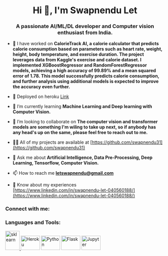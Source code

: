 <h1 align="center">Hi 👋, I'm Swapnendu Let</h1>
<h3 align="center">A passionate AI/ML/DL developer and Computer vision enthusiast from India.</h3>

- 🔭 I have worked on **CalorieTrack AI, a calorie calculator that predicts calorie consumption based on parameters such as heart rate, weight, height, body temperature, and exercise duration. The project leverages data from Kaggle's exercise and calorie dataset. I implemented XGBoostRegressor and RandomForestRegressor models, achieving a high accuracy of 99.89% and a mean squared error of 1.78. This model successfully predicts calorie consumption, and further analysis using additional models is expected to improve the accuracy even further.**
- 🚀 Deployed on heroku [Link](https://calories-cal-f9ae9744e250.herokuapp.com)
- 🌱 I’m currently learning **Machine Learning and Deep learning with Computer Vision.**

- 👯 I’m looking to collaborate on **The computer vision and transformer models are something I'm wiling to take up next, so if anybody has any head's up on the same, please feel free to reach out to me.**

- 👨‍💻 All of my projects are available at [https://github.com/swapnendu31](https://github.com/swapnendu31)

- 💬 Ask me about **Artificial Intelligence, Data Pre-Processing, Deep Learning, Tensorflow, Computer Vision.**

- 📫 How to reach me **letswapnendu@gmail.com**


- 📄 Know about my experiences [https://www.linkedin.com/in/swapnendu-let-040560188/](https://www.linkedin.com/in/swapnendu-let-040560188/)

<h3 align="left">Connect with me:</h3>
<p align="left">
</p>

<h3 align="left">Languages and Tools:</h3>
<p align="left"> <a href="https://scikit-learn.org/stable/#" target="_blank" rel="noreferrer"> <img src="https://scikit-learn.org/stable/_static/scikit-learn-logo-small.png" alt="sklearn" width="45" height="60"/> </a>
<a href="https://scikit-learn.org/stable/#" target="_blank" rel="noreferrer"> <img src="https://b2332085.smushcdn.com/2332085/wp-content/uploads/2022/05/heroku-cover.png?lossy=1&strip=1&webp=1" alt="Heroku" width="60" height="45"/></a>
<a href="https://scikit-learn.org/stable/#" target="_blank" rel="noreferrer"> <img src="https://www.python.org/static/img/python-logo@2x.png" alt="Python" width="60" height="45"/></a>
<a href="https://scikit-learn.org/stable/#" target="_blank" rel="noreferrer"> <img src="https://flask.palletsprojects.com/en/3.0.x/_images/flask-horizontal.png" alt="Flask" width="60" height="45"/></a>
<a href="https://scikit-learn.org/stable/#" target="_blank" rel="noreferrer"> <img src="https://jupyter.org/assets/logos/rectanglelogo-greytext-orangebody-greymoons.svg" alt="Jupyter" width="60" height="45"/> </a> </p>
